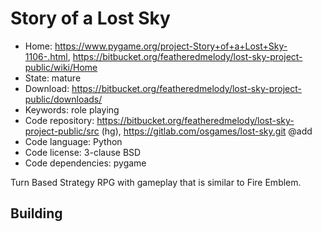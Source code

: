 # Story of a Lost Sky

- Home: https://www.pygame.org/project-Story+of+a+Lost+Sky-1106-.html, https://bitbucket.org/featheredmelody/lost-sky-project-public/wiki/Home
- State: mature
- Download: https://bitbucket.org/featheredmelody/lost-sky-project-public/downloads/
- Keywords: role playing
- Code repository: https://bitbucket.org/featheredmelody/lost-sky-project-public/src (hg), https://gitlab.com/osgames/lost-sky.git @add
- Code language: Python
- Code license: 3-clause BSD
- Code dependencies: pygame

Turn Based Strategy RPG with gameplay that is similar to Fire Emblem.

## Building
